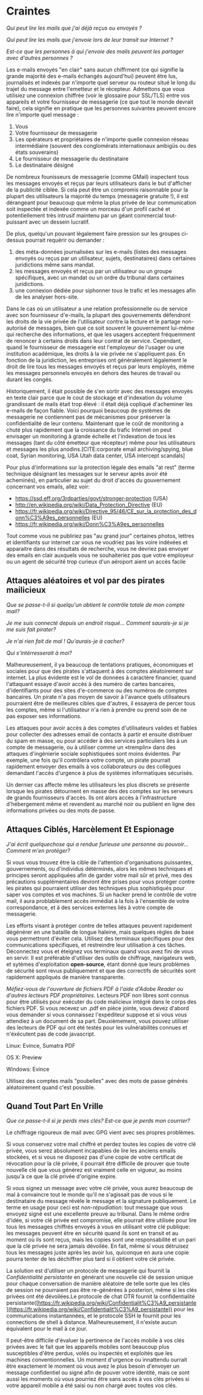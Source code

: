 Craintes
=====

*Qui peut lire les mails que j'ai déjà reçus ou envoyés ?*

*Qui peut lire les mails que j'envoie lors de leur transit sur Internet ?*

*Est-ce que les personnes à qui j'envoie des mails peuvent les partager avec d'autres personnes ?*

Les e-mails envoyés "en clair" sans aucun chiffrment (ce qui signifie la grande majorité des e-mails échangés aujourd'hui) peuvent être lus, journalisés et indexés par n'importe quel serveur ou routeur situé le long du trajet du message entre l'emetteur et le récepteur. Admettons que vous utilisiez une connexion chiffrée (voir le glossaire pour SSL/TLS) entre vos appareils et votre fournisseur de messagerie (ce que tout le monde devrait faire), cela signifie en pratique que les personnes suivantes peuvent encore lire n'importe quel message :
 
 1. Vous
 2. Votre fournisseur de messagerie
 3. Les opérateurs et propriétaires de n'importe quelle connexion réseau intermédiaire (souvent des conglomérats internationaux ambigüs ou des états souverains)
 4. Le fournisseur de messagerie du destinataire
 5. Le destinataire désigné

De nombreux founisseurs de messagerie (comme GMail) inspectent tous les messages envoyés et reçus par leurs utilisateurs dans le but d'afficher de la publicité ciblée. Si cela peut être un compromis raisonnable pour la plupart des utilisateurs la majorité du temps (messagerie gratuite !), il est dérangeant pour beaucoup que même la plus privée de leur communication soit inspectée et indexée comme un morceau d'un profil caché et potentiellement très intrusif maintenu par un géant commercial tout-puissant avec un dessein lucratif.

De plus, quelqu'un pouvant légalement faire pression sur les groupes ci-dessus pourrait requérir ou demander :

 1. des méta-données journalisées sur les e-mails (listes des messages envoyés ou reçus par un utilisateur, sujets, destinataires) dans certaines juridictions même sans mandat.
 2. les messages envoyés et reçus par un utilisateur ou un groupe spécifiques, avec un mandat ou un ordre du tribunal dans certaines juridictions.
 3. une connexion dédiée pour siphonner *tous* le trafic et les messages afin de les analyser hors-site.

Dans le cas où un utilisateur a une relation professionnelle ou de service avec son fournisseur d'e-mails, la plupart des gouvernements défendront les droits de la vie privée de l'utilisateur contre la lecture et le partage non-autorisé de messages, bien que ce soit souvent le gouvernement lui-même qui recherche des informations, et que les usagers acceptent fréquemment de renoncer à certains droits dans leur contrat de service. Cependant, quand le fournisseur de messagerie est l'employeur de l'usager ou une institution académique, les droits à la vie privée ne s'appliquent pas. En fonction de la juridiction, les entreprises ont généralement légalement le droit de lire tous les messages envoyés et reçus par leurs employés, même les messages personnels envoyés en dehors des heures de travail ou durant les congés. 

Historiquement, il était possible de s'en sortir avec des messages envoyés en texte clair parce que le cout de stockage et d'indexation du volume grandissant de mails était trop élevé : il était déjà copliqué d'acheminer les e-mails de façon fiable. Voici pourquoi beaucoup de systèmes de messagerie ne contiennent pas de mécanismes pour préserver la confidentialité de leur contenu. Maintenant que le coût de monitoring a chuté plus rapidement que la croissance du trafic Internet on peut envisager un monitoring à grande échelle et l'indexation de tous les messages (tant du côté émetteur que récepteur) même pour les utilisateurs et messages les plus anodins.[CITE:corporate email archiving/spying, blue coat, Syrian monitoring, USA Utah data center, USA intercept scandals]

Pour plus d'informations sur la protection légale des emails "at rest" (terme technique désignant les messages sur le serveur après avoir été acheminés), en particulier au sujet du droit d'accès du gouvernement concernant vos emails, allez voir:

 * https://ssd.eff.org/3rdparties/govt/stronger-protection (USA)
 * http://en.wikipedia.org/wiki/Data_Protection_Directive (EU)
 * https://fr.wikipedia.org/wiki/Directive_95/46/CE_sur_la_protection_des_donn%C3%A9es_personnelles (EU)
 * https://fr.wikipedia.org/wiki/Donn%C3%A9es_personnelles

Tout comme vous ne publiriez pas "au grand jour" certaines photos, lettres et identifiants sur internet car vous ne voudriez pas les voire indéxées et apparaitre dans des résultats de recherche, vous ne devriez pas envoyer des emails en clair auxquels vous ne souhaiteriez pas que votre employeur ou un agent de sécurité trop curieux d'un aéroport aient un accès facile


Attaques aléatoires et vol par des pirates mailicieux
------------------------------------------------------

*Que se passe-t-il si quelqu'un obtient le contrôle totale de mon compte mail?*

*Je me suis connecté depuis un endroit risqué... Comment saurais-je si je me suis fait pirater?*

*Je n'ai rien fait de mal ! Qu'aurais-je à cacher?*

*Qui s'intérresserait à moi?*

Malheureusement, il ya beaucoup de tentations pratiques, économiques et sociales pour que des pirates s'attaquent à des comptes aléatoirement sur internet. La plus évidente est le vol de données à caractère financier, quand l'attaquant essaye d'avoir accès à des numéro de cartes bancaires, d'identifiants pour des sites d'e-commerce ou des numéros de comptes bancaires. Un pirate n'a pas moyen de savoir à l'avance quels utilisateurs pourraient être de meilleures cibles que d'autres, il essayera de percer tous les comptes, même si l'utilisateur n'a rien à prendre ou prend soin de ne pas exposer ses informations.

Les attaques pour avoir accès à des comptes d'utilisateurs valides et fiables pour collecter des adresses email de contacts à partir et ensuite distribuer du spam en masse, ou pour accéder à des services particuliers liés à un compte de messagerie, ou à utiliser comme un «tremplin» dans des attaques d'ingénierie sociale sophistiquées sont moins évidentes. Par exemple, une fois qu'il contrôlera votre compte, un pirate pourrait rapidement envoyer des emails à vos collaborateurs ou des collègues demandant l'accès d'urgence à plus de systèmes informatiques sécurisés.

Un dernier cas affecte même les utilisateurs les plus discrets se présente lorsque les pirates détournent en masse des des comptes sur les serveurs de grands fournisseurs d'accès. Ils ont alors accès à l'infrastructure d'hébergement même et revendent au marché noir ou publient en ligne des informations privées ou des mots de passe.


Attaques Ciblés, Harcèlement Et Espionage
-----------------------------------------

*J'ai écrit quelquechose qui a rendue furieuse une personne au pouvoir... Comment m'en protéger?*

Si vous vous trouvez être la cible de l'attention d'organisations puissantes, gouvernements, ou d'individus détérminés, alors les mêmes techniques et principes seront appliquées afin de garder votre mail sûr et privé, mes des précautions supplémentaires devront être prises pour vous protéger contre les pirates qui pourraient utiliser des techniques plus sophistiqués pour saper vos comptes et vos machines. Si un hacker prend le contrôle de votre mail, il aura problablement accès immédiat à la fois à l'ensemble de votre correspondance, et à des services externes liés à votre compte de messagerie.

Les efforts visant à protéger contre de telles attaques peuvent rapidement dégénérer en une bataille de longue haleine, mais quelques règles de base vous permettront d'éviter cela. Utilisez des terminaux spécifiques pour des communications spécifiques, et restreindre leur utilisation à ces tâches. Déconnectez vous et éteignez vos terminaux quand vous avez fini de vous en servir. Il est préférable d'utiliser des outils de chiffrage, navigateurs web, et sytèmes d'exploitation **open-source**, étant donné que leurs problèmes de sécurité sont revus publiquement et que des correctifs de sécurités sont rapidement appliqués de manière transparente.

*Méfiez-vous de l'ouverture de fichiers PDF à l'aide d'Adobe Reader ou d'autres lecteurs PDF propriétaires.* Lecteurs PDF non libres sont connus pour être utilisés pour exécuter du code malicieux intégré dans le corps des fichiers PDF. Si vous recevez un .pdf en pièce jointe, vous devez d'abord vous demander si vous connaissez l'expéditeur supposé et si vous vous attendiez à un document de sa part. Deuxièmement, vous pouvez utiliser des lecteurs de PDF qui ont été testés pour les vulnérabilités connues et n'éxécutent pas de code javascript.

Linux: Evince, Sumatra PDF

OS X: Preview

Windows: Evince

Utilisez des comptes mails "poubelles" avec des mots de passe générés aléatoirement quand c'est possible.


Quand Tout Part En Vrille
-------------------------

*Que ce passe-t-il si je perds mes clés? Est-ce que je perds mon courrier?*

Le chiffrage rigoureux de mail avec GPG vient avec ses propres problèmes.

Si vous conservez votre mail chiffré et perdez toutes les copies de votre clé privée, vous serez absolument incapables de lire les anciens emails stockées, et si vous ne disposez pas d'une copie de votre certificat de révocation pour la clé privée, il pourrait être difficile de prouver que toute nouvelle clé que vous générez est vraiment celle en vigueur, au moins jusqu'à ce que la clé privée d'origine expire.

Si vous signez un message avec votre clé privée, vous aurez beaucoup de mal à convaincre tout le monde qu'il ne s'agissait pas de vous si le destinataire du message révèle le message et la signature publiquement. Le terme en usage pour ceci est *non-répudiation*: tout message que vous envoyez signé est une excellente preuve au tribunal. Dans le même ordre d'idée, si votre clé privée est compromise, elle pourrait être utilisée pour lire tous les messages chiffrés envoyés à vous en utilisant votre clé publique: les messages peuvent être en sécurité quand ils sont en transit et au moment où ils sont reçus, mais les copies sont une responsabilité et un pari que la clé privée ne sera jamais dévoilée. En fait, même si vous détruisez tous les messages juste après les avoir lus, quiconque en aura une copie pourra tenter de les déchiffrer plus tard si il obtient votre clé privée.

La solution est d'utiliser un protocole de messagerie qui fournit la *Confidentialité persistante* en générant une nouvelle clé de session unique pour chaque conversation de manière aléatoire de telle sorte que les clés de session ne pourraient pas être re-générées à posteriori, même si les clés privées ont été dévoilées.Le protocole de chat OTR fournit la confidentialité persistante([https://fr.wikipedia.org/wiki/Confidentialit%C3%A9_persistante](https://fr.wikipedia.org/wiki/Confidentialit%C3%A9_persistante)) pour les communications instantannées, et le protocole SSH le fournit pour les connections de shell à distance. Malheureusement, il n'existe aucun équivalent pour le mail à ce jour.

Il peut-être difficile d'évaluer la pertinence de l'accès mobile à vos clés privées avec le fait que les appareils mobiles sont beaucoup plus susceptibles d'être perdus, volés ou inspectés et exploités que les machines conventionnelles. Un moment d'urgence ou innattendu ourrait être exactement le moment où vous avez le plus besoin d'envoyer un message confidentiel ou signé afin de pouver votre identité, mais ce sont aussi les moments où vous pourriez être sans accès à vos clés privées si votre appareil mobile a été saisi ou non chargé avec toutes vos clés.
